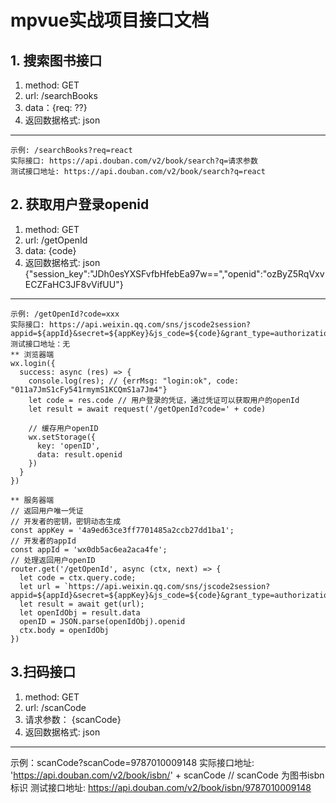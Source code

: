 # mpvue实战项目接口文档
## 1. 搜索图书接口
  1. method: GET
  2. url: /searchBooks
  3. data：{req: ??}
  4. 返回数据格式: json 
  
   ------
    示例: /searchBooks?req=react 
    实际接口: https://api.douban.com/v2/book/search?q=请求参数
    测试接口地址: https://api.douban.com/v2/book/search?q=react
   
## 2. 获取用户登录openid
  1. method: GET
  2. url: /getOpenId
  3. data: {code}
  4. 返回数据格式: json      {"session_key":"JDh0esYXSFvfbHfebEa97w==","openid":"ozByZ5RqVxvECZFaHC3JF8vVifUU"}
  
   ------
    示例: /getOpenId?code=xxx
    实际接口: https://api.weixin.qq.com/sns/jscode2session?appid=${appId}&secret=${appKey}&js_code=${code}&grant_type=authorization_code
    测试接口地址：无
    ** 浏览器端
    wx.login({
      success: async (res) => {
        console.log(res); // {errMsg: "login:ok", code: "011a7JmS1cFy541rmymS1KCQmS1a7Jm4"}
        let code = res.code // 用户登录的凭证，通过凭证可以获取用户的openId
        let result = await request('/getOpenId?code=' + code)
    
        // 缓存用户openID
        wx.setStorage({
          key: 'openID',
          data: result.openid
        })
      }
    })
      
    ** 服务器端
    // 返回用户唯一凭证
    // 开发者的密钥，密钥动态生成
    const appKey = '4a9ed63ce3ff7701485a2ccb27dd1ba1';
    // 开发者的appId
    const appId = 'wx0db5ac6ea2aca4fe';
    // 处理返回用户openID
    router.get('/getOpenId', async (ctx, next) => {
      let code = ctx.query.code;
      let url = `https://api.weixin.qq.com/sns/jscode2session?appid=${appId}&secret=${appKey}&js_code=${code}&grant_type=authorization_code`
      let result = await get(url);
      let openIdObj = result.data
      openID = JSON.parse(openIdObj).openid
      ctx.body = openIdObj
    })


## 3.扫码接口
  1.  method: GET
  2.  url: /scanCode
  3.  请求参数： {scanCode}
  4.  返回数据格式: json
  
  -------
  示例：scanCode?scanCode=9787010009148
  实际接口地址: 'https://api.douban.com/v2/book/isbn/' + scanCode   // scanCode 为图书isbn标识
  测试接口地址: https://api.douban.com/v2/book/isbn/9787010009148
  
